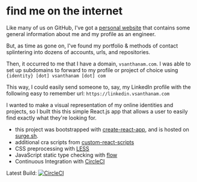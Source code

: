 # find me on the internet

Like many of us on GitHub, I've got a [personal website](https://www.vsanthanam.com) that contains some general information about me and my profile as an engineer.

But, as time as gone on, I've found my portfolio & methods of contact splintering into dozens of accounts, urls, and repositories.

Then, it occurred to me that I have a domain, `vsanthanam.com`. I was able to set up subdomains to forward to my profile or project of choice using `{identity} [dot] vsanthanam [dot] com`

This way, I could easily send someone to, say, my LinkedIn profile with the following easy to remember url: `https://linkedin.vsanthanam.com`

 I wanted to make a visual representation of my online identities and projects, so I built this this simple React.js app that allows a user to easily find exactly what they're looking for.

 * this project was bootstrapped with [create-react-app](https://github.com/facebook/create-react-app), and is hosted on [surge.sh](https://surge.sh).
 * additional cra scripts from [custom-react-scripts](https://www.npmjs.com/package/custom-react-scripts)
 * CSS preprocessing with [LESS](https://lesscss.org)
 * JavaScript static type checking with [flow](https://www.flow.org)
 * Continuous Integration with [CircleCI](https://www.circleci.com)

 Latest Build: [![CircleCI](https://circleci.com/gh/vsanthanam/vslaunchpad.svg?style=svg)](https://circleci.com/gh/vsanthanam/vslaunchpad)
